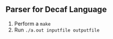 Parser for Decaf Language
------------------------

1. Perform a `make`
2. Run `./a.out inputfile outputfile`
